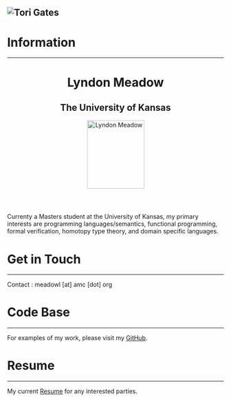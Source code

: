 ![Tori Gates](https://lmeadow.github.io/Header.jpg)
---
# Information
----
<div>
<header>
<h1>Lyndon Meadow</h1>
<h2>The University of Kansas</h2>
<img width="133" height="159" alt="Lyndon Meadow" src="https://lmeadow.github.io/Profile.png">       
<p></p>
</header>
</div>

Currenty a Masters student at the University of Kansas, my primary interests are programming languages/semantics, functional programming, formal verification, homotopy type theory, and domain specific languages.

# Get in Touch
-----

Contact
: meadowl \[at\] amc \[dot\] org

# Code Base
-----

For examples of my work, please visit my [GitHub](http://github.com/lmeadow).

# Resume
-----

My current [Resume](https://lmeadow.github.io/Resume.pdf) for any interested parties.
